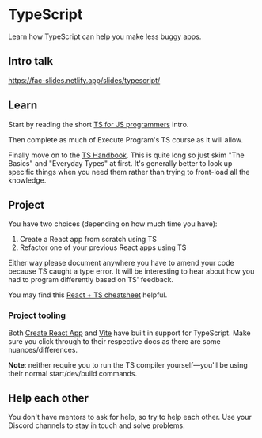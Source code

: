 # TypeScript

Learn how TypeScript can help you make less buggy apps.

## Intro talk

https://fac-slides.netlify.app/slides/typescript/

## Learn

Start by reading the short [TS for JS programmers](https://www.typescriptlang.org/docs/handbook/typescript-in-5-minutes.html) intro.

Then complete as much of Execute Program's TS course as it will allow.

Finally move on to the [TS Handbook](https://www.typescriptlang.org/docs/handbook/intro.html). This is quite long so just skim "The Basics" and "Everyday Types" at first. It's generally better to look up specific things when you need them rather than trying to front-load all the knowledge.

## Project

You have two choices (depending on how much time you have):

1. Create a React app from scratch using TS
1. Refactor one of your previous React apps using TS

Either way please document anywhere you have to amend your code because TS caught a type error. It will be interesting to hear about how you had to program differently based on TS' feedback.

You may find this [React + TS cheatsheet](https://react-typescript-cheatsheet.netlify.app) helpful.

### Project tooling

Both [Create React App](https://create-react-app.dev/docs/adding-typescript/) and [Vite](https://vitejs.dev/guide/features.html#typescript) have built in support for TypeScript. Make sure you click through to their respective docs as there are some nuances/differences.

**Note**: neither require you to run the TS compiler yourself—you'll be using their normal start/dev/build commands.

## Help each other

You don't have mentors to ask for help, so try to help each other. Use your Discord channels to stay in touch and solve problems.
